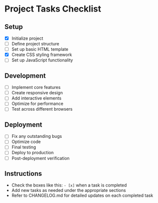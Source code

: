 
# Project Tasks Checklist

## Setup
- [x] Initialize project
- [ ] Define project structure
- [ ] Set up basic HTML template
- [x] Create CSS styling framework
- [ ] Set up JavaScript functionality

## Development
- [ ] Implement core features
- [ ] Create responsive design
- [ ] Add interactive elements
- [ ] Optimize for performance
- [ ] Test across different browsers

## Deployment
- [ ] Fix any outstanding bugs
- [ ] Optimize code
- [ ] Final testing
- [ ] Deploy to production
- [ ] Post-deployment verification

## Instructions
- Check the boxes like this: `- [x]` when a task is completed
- Add new tasks as needed under the appropriate sections
- Refer to CHANGELOG.md for detailed updates on each completed task
